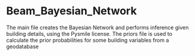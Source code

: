 # Beam_Bayesian_Network
The main file creates the Bayesian Network and performs inference given building details, using the Pysmile license. The priors file is used to calculate the prior probabilities for some building variables from a geodatabase
